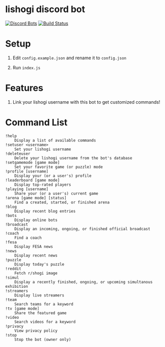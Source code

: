 # lishogi discord bot
[![Discord Bots](https://discordbots.org/api/widget/status/842330057841049600.svg)](https://discordbots.org/bot/842330057841049600)
[![Build Status](https://github.com/ddugovic/lishogi-discord/workflows/Node.js%20CI/badge.svg)](https://github.com/ddugovic/lishogi-discord/actions?query=workflow%3A%22Node.js+CI%22)

# Setup

1. Edit `config.example.json` and rename it to `config.json`

2. Run `index.js`

# Features

1. Link your lishogi username with this bot to get customized commands!

# Command List
```
!help
    Display a list of available commands
!setuser <username>
    Set your lishogi username
!deleteuser
    Delete your lishogi username from the bot's database
!setgamemode [game mode]
    Set your favorite game (or puzzle) mode
!profile [username]
    Display your (or a user's) profile
!leaderboard [game mode]
    Display top-rated players
!playing [username]
    Share your (or a user's) current game
!arena [game mode] [status]
    Find a created, started, or finished arena
!blog
    Display recent blog entries
!bots
    Display online bots
!broadcast
    Display an incoming, ongoing, or finished official broadcast
!coach
    Find a coach
!fesa
    Display FESA news
!news
    Display recent news
!puzzle
    Display today's puzzle
!reddit
    Fetch r/shogi image
!simul
    Display a recently finished, ongoing, or upcoming simultanous exhibition
!streamers
    Display live streamers
!team
    Search teams for a keyword
!tv [game mode]
    Share the featured game
!video
    Search videos for a keyword
!privacy
    View privacy policy
!stop
    Stop the bot (owner only)
```
